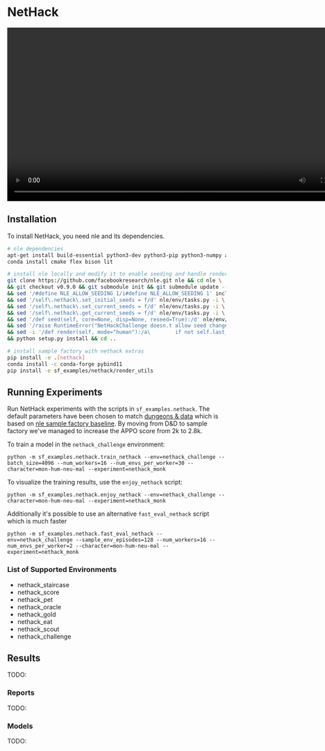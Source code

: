 # NetHack
<video width="800" controls autoplay><source src="https://github.com/BartekCupial/sample-factory/assets/92169405/47884b73-beeb-4303-a72f-75d202aa87a8" type="video/mp4"></video>
## Installation
To install NetHack, you need nle and its dependencies.

```bash
# nle dependencies
apt-get install build-essential python3-dev python3-pip python3-numpy autoconf libtool pkg-config libbz2-dev
conda install cmake flex bison lit

# install nle locally and modify it to enable seeding and handle rendering with gymnasium
git clone https://github.com/facebookresearch/nle.git nle && cd nle \
&& git checkout v0.9.0 && git submodule init && git submodule update --recursive \
&& sed '/#define NLE_ALLOW_SEEDING 1/i#define NLE_ALLOW_SEEDING 1' include/nleobs.h -i \
&& sed '/self\.nethack\.set_initial_seeds = f/d' nle/env/tasks.py -i \
&& sed '/self\.nethack\.set_current_seeds = f/d' nle/env/tasks.py -i \
&& sed '/self\.nethack\.get_current_seeds = f/d' nle/env/tasks.py -i \
&& sed '/def seed(self, core=None, disp=None, reseed=True):/d' nle/env/tasks.py -i \
&& sed '/raise RuntimeError("NetHackChallenge doesn.t allow seed changes")/d' nle/env/tasks.py -i \
&& sed -i '/def render(self, mode="human"):/a\        if not self.last_observation:\n            return' nle/env/base.py \
&& python setup.py install && cd .. 

# install sample factory with nethack extras
pip install -e .[nethack]
conda install -c conda-forge pybind11
pip install -e sf_examples/nethack/render_utils
```

## Running Experiments

Run NetHack experiments with the scripts in `sf_examples.nethack`.
The default parameters have been chosen to match [dungeons & data](https://github.com/dungeonsdatasubmission/dungeonsdata-neurips2022) which is based on [nle sample factory baseline](https://github.com/Miffyli/nle-sample-factory-baseline). By moving from D&D to sample factory we've managed to increase the APPO score from 2k to 2.8k.

To train a model in the `nethack_challenge` environment:

```
python -m sf_examples.nethack.train_nethack --env=nethack_challenge --batch_size=4096 --num_workers=16 --num_envs_per_worker=30 --character=mon-hum-neu-mal --experiment=nethack_monk
```

To visualize the training results, use the `enjoy_nethack` script:

```
python -m sf_examples.nethack.enjoy_nethack --env=nethack_challenge --character=mon-hum-neu-mal --experiment=nethack_monk
```

Additionally it's possible to use an alternative `fast_eval_nethack` script which is much faster

```
python -m sf_examples.nethack.fast_eval_nethack --env=nethack_challenge --sample_env_episodes=128 --num_workers=16 --num_envs_per_worker=2 --character=mon-hum-neu-mal --experiment=nethack_monk 
```

### List of Supported Environments

- nethack_staircase
- nethack_score
- nethack_pet
- nethack_oracle
- nethack_gold
- nethack_eat
- nethack_scout
- nethack_challenge

## Results
TODO:

### Reports
TODO:

### Models
TODO:
